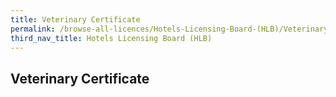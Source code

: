 ```yaml
---
title: Veterinary Certificate
permalink: /browse-all-licences/Hotels-Licensing-Board-(HLB)/Veterinary-Certificate
third_nav_title: Hotels Licensing Board (HLB)
---
```

## Veterinary Certificate
